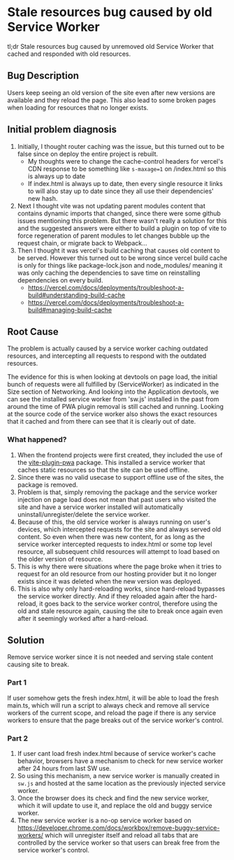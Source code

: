 # Stale resources bug caused by old Service Worker
tl;dr Stale resources bug caused by unremoved old Service Worker that cached and responded with old resources.


## Bug Description
Users keep seeing an old version of the site even after new versions are available and they reload the page. This also lead to some broken pages when loading for resources that no longer exists.


## Initial problem diagnosis
1. Initially, I thought router caching was the issue, but this turned out to be false since on deploy the entire project is rebuilt.
    - My thoughts were to change the cache-control headers for vercel's CDN response to be something like `s-maxage=1` on /index.html so this is always up to date
    - If index.html is always up to date, then every single resource it links to will also stay up to date since they all use their dependencies' new hash.
1. Next I thought vite was not updating parent modules content that contains dynamic imports that changed, since there were some github issues mentioning this problem. But there wasn't really a solution for this and the suggested answers were either to build a plugin on top of vite to force regeneration of parent modules to let changes bubble up the request chain, or migrate back to Webpack...
1. Then I thought it was vercel's build caching that causes old content to be served. However this turned out to be wrong since vercel build cache is only for things like package-lock.json and node_modules/ meaning it was only caching the dependencies to save time on reinstalling dependencies on every build.
    - https://vercel.com/docs/deployments/troubleshoot-a-build#understanding-build-cache
    - https://vercel.com/docs/deployments/troubleshoot-a-build#managing-build-cache


## Root Cause
The problem is actually caused by a service worker caching outdated resources, and intercepting all requests to respond with the outdated resources.

The evidence for this is when looking at devtools on page load, the initial bunch of requests were all fulfilled by (ServiceWorker) as indicated in the Size section of Networking. And looking into the Application devtools, we can see the installed service worker from 'sw.js' installed in the past from around the time of PWA plugin removal is still cached and running. Looking at the source code of the service worker also shows the exact resources that it cached and from there can see that it is clearly out of date.

### What happened?
1. When the frontend projects were first created, they included the use of the [vite-plugin-pwa](https://github.com/vite-pwa/vite-plugin-pwa) package. This installed a service worker that caches static resources so that the site can be used offline.
1. Since there was no valid usecase to support offline use of the sites, the package is removed.
1. Problem is that, simply removing the package and the service worker injection on page load does not mean that past users who visited the site and have a service worker installed will automatically uninstall/unregister/delete the service worker.
1. Because of this, the old service worker is always running on user's devices, which intercepted requests for the site and always served old content. So even when there was new content, for as long as the service worker intercepted requests to index.html or some top level resource, all subsequent child resources will attempt to load based on the older version of resource.
1. This is why there were situations where the page broke when it tries to request for an old resource from our hosting provider but it no longer exists since it was deleted when the new version was deployed.
1. This is also why only hard-reloading works, since hard-reload bypasses the service worker directly. And if they reloaded again after the hard-reload, it goes back to the service worker control, therefore using the old and stale resource again, causing the site to break once again even after it seemingly worked after a hard-reload.


## Solution
Remove service worker since it is not needed and serving stale content causing site to break.

### Part 1
If user somehow gets the fresh index.html, it will be able to load the fresh main.ts, which will run a script to always check and remove all service workers of the current scope, and reload the page if there is any service workers to ensure that the page breaks out of the service worker's control.

### Part 2
1. If user cant load fresh index.html because of service worker's cache behavior, browsers have a mechanism to check for new service worker after 24 hours from last SW use.
1. So using this mechanism, a new service worker is manually created in `sw.js` and hosted at the same location as the previously injected service worker.
1. Once the browser does its check and find the new service worker, which it will update to use it, and replace the old and buggy service worker.
1. The new service worker is a no-op service worker based on <https://developer.chrome.com/docs/workbox/remove-buggy-service-workers/> which will unregister itself and reload all tabs that are controlled by the service worker so that users can break free from the service worker's control.